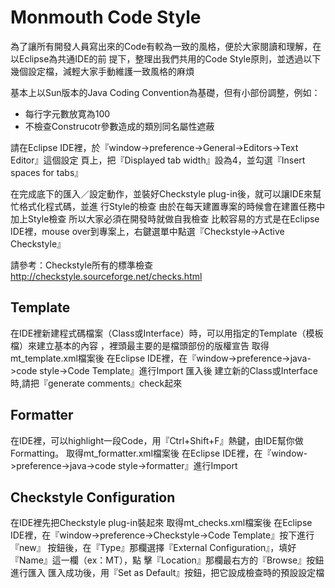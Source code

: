 # Monmouth Code Style
為了讓所有開發人員寫出來的Code有較為一致的風格，便於大家閱讀和理解，在以Eclipse為共通IDE的前
提下，整理出我們共用的Code Style原則，並透過以下幾個設定檔，減輕大家手動維護一致風格的麻煩

基本上以Sun版本的Java Coding Convention為基礎，但有小部份調整，例如：


* 每行字元數放寛為100
* 不檢查Construcotr參數造成的類別同名屬性遮蔽

請在Eclipse IDE裡，於『window->preference->General->Editors->Text Editor』這個設定
頁上，把『Displayed tab width』設為4，並勾選『Insert spaces for tabs』

在完成底下的匯入／設定動作，並裝好Checkstyle plug-in後，就可以讓IDE來幫忙格式化程式碼，並進
行Style的檢查
由於在每天建置專案的時候會在建置任務中加上Style檢查
所以大家必須在開發時就做自我檢查
比較容易的方式是在Eclipse IDE裡，mouse over到專案上，右鍵選單中點選『Checkstyle->Active
 Checkstyle』

請參考：Checkstyle所有的標準檢查 http://checkstyle.sourceforge.net/checks.html
## Template
在IDE裡新建程式碼檔案（Class或Interface）時，可以用指定的Template（模板檔）來建立基本的內容
，裡頭最主要的是檔頭部份的版權宣告
取得mt_template.xml檔案後
在Eclipse IDE裡，在『window->preference->java->code style->Code Template』進行Import
匯入後
建立新的Class或Interface時,請把『generate comments』check起來

## Formatter
在IDE裡，可以highlight一段Code，用『Ctrl+Shift+F』熱鍵，由IDE幫你做Formatting。
取得mt_formatter.xml檔案後
在Eclipse IDE裡，在『window->preference->java->code style->formatter』進行Import

## Checkstyle Configuration
在IDE裡先把Checkstyle plug-in裝起來
取得mt_checks.xml檔案後
在Eclipse IDE裡，在『window->preference->Checkstyle->Code Template』按下進行『new』
按鈕後，在『Type』那欄選擇『External Configuration』，填好『Name』這一欄（ex：MT），點
擊『Location』那欄最右方的『Browse』按鈕進行匯入
匯入成功後，用『Set as Default』按鈕，把它設成檢查時的預設設定檔


